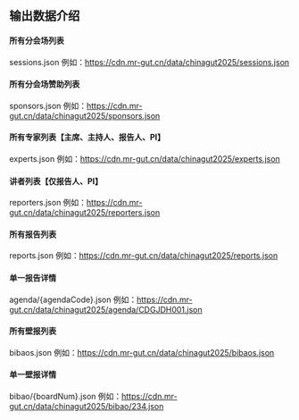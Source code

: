 ## 输出数据介绍
#### 所有分会场列表
sessions.json
例如：https://cdn.mr-gut.cn/data/chinagut2025/sessions.json

#### 所有分会场赞助列表
sponsors.json
例如：https://cdn.mr-gut.cn/data/chinagut2025/sponsors.json

#### 所有专家列表【主席、主持人、报告人、PI】
experts.json
例如：https://cdn.mr-gut.cn/data/chinagut2025/experts.json

#### 讲者列表【仅报告人、PI】
reporters.json
例如：https://cdn.mr-gut.cn/data/chinagut2025/reporters.json

#### 所有报告列表
reports.json
例如：https://cdn.mr-gut.cn/data/chinagut2025/reports.json

#### 单一报告详情
agenda/{agendaCode}.json
例如：https://cdn.mr-gut.cn/data/chinagut2025/agenda/CDGJDH001.json

#### 所有壁报列表
bibaos.json
例如：https://cdn.mr-gut.cn/data/chinagut2025/bibaos.json

#### 单一壁报详情
bibao/{boardNum}.json
例如：https://cdn.mr-gut.cn/data/chinagut2025/bibao/234.json

